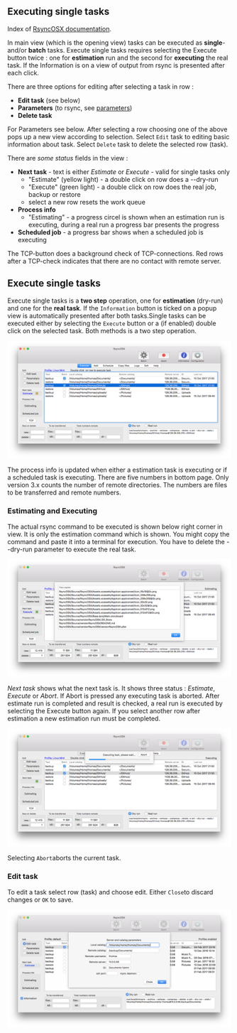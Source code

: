 ## Executing single tasks

Index of [RsyncOSX documentation](https://rsyncosx.github.io/Documentation/).

In main view (which is the opening view) tasks can be executed as **single**- and/or **batch** tasks. Execute single tasks requires selecting the Execute button twice : one for **estimation** run and the second for **executing** the real task. If the Information is on a view of output from rsync is presented after each click.

There are three options for editing after selecting a task in row :

- **Edit task** (see below)
- **Parameters** (to rsync, see [parameters](Parameters.md))
- **Delete task**


For Parameters see below. After selecting a row choosing one of the above pops up a new view according to selection. Select `Edit` task to editing basic information about task. Select `Delete` task to delete the selected row (task).

There are _some status_ fields in the view :

- **Next task** - text is either _Estimate_ or _Execute_ - valid for single tasks only
	- "Estimate" (yellow light) - a double click on row does a --dry-run
	- "Execute" (green light) - a double click on row  does the real job, backup or restore
	- select a new row resets the work queue
- **Process info**
	- "Estimating" - a progress circel is shown when an estimation run is executing, during a real run a progress bar presents the progress
- **Scheduled job** - a progress bar shows when a scheduled job is executing

The TCP-button does a background check of TCP-connections. Red rows after a TCP-check indicates that there are no contact with remote server.

## Execute single tasks

Execute single tasks is a **two step** operation, one for **estimation** (dry-run) and one for the **real task**. If the `Information` button is ticked on a popup view is automatically presented after both tasks.Single tasks can be executed either by selecting the `Execute` button or a (if enabled) double click on the selected task. Both methods is a two step operation.

![Main view](screenshots/master/main0.png)

The process info is updated when either a estimation task is executing or if a scheduled task is executing. There are five numbers in bottom page. Only version 3.x counts the number of remote directories. The numbers are files to be transferred and remote numbers. </div>

### Estimating and Executing

The actual rsync command to be executed is shown below right corner in view. It is only the estimation command which is shown. You might copy the command and paste it into a terminal for execution. You have to delete the --dry-run parameter to execute the real task.

![Main view](screenshots/master/main1.png)

*Next task* shows what the next task is. It shows three status : *Estimate*, *Execute* or *Abort*. If Abort is pressed any executing task is aborted. After estimate run is completed and result is checked, a real run is executed by selecting the Execute button again. If you select another row after estimation a new estimation run must be completed.

![Main view](screenshots/master/main2.png)

Selecting `Abort`aborts the current task.

### Edit task

To edit a task select row (task) and choose edit. Either `Close`to discard changes or `OK` to save.

![Execute](screenshots/master/singletask/edit.png)
